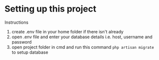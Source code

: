 # Setting up this project

Instructions

1.  create .env file in your home folder if there isn't already
2.  open .env file and enter your database details i.e. host, username and password
3.  open project folder in cmd and run this command `php artisan migrate` to setup database
